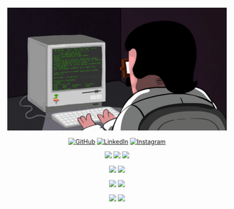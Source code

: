 
![programmerGif](images/programming.gif)
<p align="center">
    <a href="https://github.com/dinkicha" target="_blank"><img alt="GitHub" src="https://img.shields.io/badge/-@dinkicha-000000?style=for-the-badge&logo=GitHub&logoColor=white"></a>
    <a href="https://www.linkedin.com/in/gospodin-gospodinov-853b3a23b/" target="_blank"><img alt="LinkedIn" src="https://img.shields.io/badge/-LinkedIn-000000?style=for-the-badge&logo=Linkedin&logoColor=white"></a>
    <a href="https://www.instagram.com/dinkichae/" target="_blank"><img alt="Instagram" src="https://img.shields.io/badge/Instagram-000000?style=for-the-badge&logo=Instagram&logoColor=white"></a>
    </p>
    <p align="center">
    <img src="https://img.shields.io/badge/-JavaScript-000000?style=for-the-badge&logo=javascript">
    <img src="https://img.shields.io/badge/html5-000000?style=for-the-badge&logo=html5">
    <img src="https://img.shields.io/badge/css3-000000?style=for-the-badge&logo=css3">
</p>

 <p align="center">
    <img src="https://img.shields.io/badge/react-000000?style=for-the-badge&logo=react&logoColor=%2361DAFB">
    <img src ="https://img.shields.io/badge/typescript-000000?style=for-the-badge&logo=typescript&logoColor=white">
</p>

   
<p align="center">
    <img src="https://img.shields.io/badge/node.js-000000?style=for-the-badge&logo=node.js">
    <img src="https://img.shields.io/badge/express.js-000000?style=for-the-badge&logo=express&logoColor=%2361DAFB">
    </p>

<p align="center">
  <img src="https://img.shields.io/badge/-mongodb-000000?style=for-the-badge&logo=mongodb&logoColor=white">
  <img src="https://img.shields.io/badge/firebase-000000?style=for-the-badge&logo=firebase&logoColor=white">
</p>
